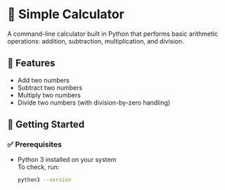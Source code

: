 # 🧮 Simple Calculator

A command-line calculator built in Python that performs basic arithmetic operations: addition, subtraction, multiplication, and division.

## 📌 Features

- Add two numbers
- Subtract two numbers
- Multiply two numbers
- Divide two numbers (with division-by-zero handling)

## 🚀 Getting Started

### ✅ Prerequisites

- Python 3 installed on your system  
  To check, run:
  ```bash
  python3 --version
